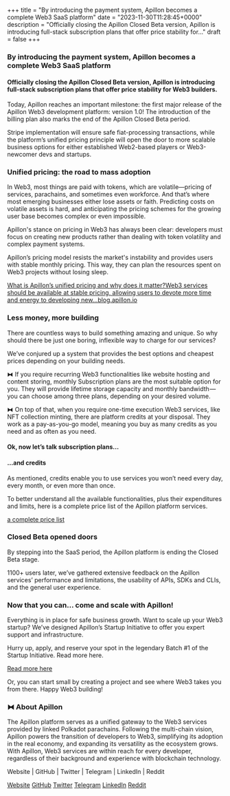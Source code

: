 +++
title = "By introducing the payment system, Apillon becomes a complete Web3 SaaS platform"
date = "2023-11-30T11:28:45+0000"
description = "Officially closing the Apillon Closed Beta version, Apillon is introducing full-stack subscription plans that offer price stability for…"
draft = false
+++

### By introducing the payment system, Apillon becomes a complete Web3 SaaS platform


#### Officially closing the Apillon Closed Beta version, Apillon is introducing full-stack subscription plans that offer price stability for Web3 builders.


Today, Apillon reaches an important milestone: the first major release of the Apillon Web3 development platform: version 1.0! The introduction of the billing plan also marks the end of the Apillon Closed Beta period.


Stripe implementation will ensure safe fiat-processing transactions, while the platform’s unified pricing principle will open the door to more scalable business options for either established Web2-based players or Web3-newcomer devs and startups.


### Unified pricing: the road to mass adoption


In Web3, most things are paid with tokens, which are volatile—pricing of services, parachains, and sometimes even workforce. And that’s where most emerging businesses either lose assets or faith. Predicting costs on volatile assets is hard, and anticipating the pricing schemes for the growing user base becomes complex or even impossible.


Apillon's stance on pricing in Web3 has always been clear: developers must focus on creating new products rather than dealing with token volatility and complex payment systems.


Apillon’s pricing model resists the market's instability and provides users with stable monthly pricing. This way, they can plan the resources spent on Web3 projects without losing sleep.

[What is Apillon’s unified pricing and why does it matter?Web3 services should be available at stable pricing, allowing users to devote more time and energy to developing new…blog.apillon.io](https://blog.apillon.io/what-is-apillons-unified-pricing-and-why-does-it-matter-45832a14cc94)

### Less money, more building


There are countless ways to build something amazing and unique. So why should there be just one boring, inflexible way to charge for our services?


We’ve conjured up a system that provides the best options and cheapest prices depending on your building needs.


⧓ If you require recurring Web3 functionalities like website hosting and content storing, monthly Subscription plans are the most suitable option for you. They will provide lifetime storage capacity and monthly bandwidth — you can choose among three plans, depending on your desired volume.


⧓ On top of that, when you require one-time execution Web3 services, like NFT collection minting, there are platform credits at your disposal. They work as a pay-as-you-go model, meaning you buy as many credits as you need and as often as you need.


#### Ok, now let’s talk subscription plans…


#### …and credits


As mentioned, credits enable you to use services you won’t need every day, every month, or even more than once.


To better understand all the available functionalities, plus their expenditures and limits, here is a complete price list of the Apillon platform services.

[a complete price list](https://k2k4r8o2w8xptt3pil9nig52z1pg919y8d3om9r9o9oendlcqp2e06on.ipns.nectarnode.io/?token=eyJhbGciOiJIUzI1NiIsInR5cCI6IkpXVCJ9.eyJjaWQiOiJrMms0cjhvMnc4eHB0dDNwaWw5bmlnNTJ6MXBnOTE5eThkM29tOXI5bzlvZW5kbGNxcDJlMDZvbiIsInByb2plY3RfdXVpZCI6IjI4N2JkZmM3LTUwMzgtNDAzNi1iMzgzLWFjMzk5ZjBkZTdiMSIsImlhdCI6MTcwMTMzNTQ2Nywic3ViIjoiSVBGUy10b2tlbiJ9.4WB9jzcNS2aBrqOvCfhGYyvt2tClm09N_3YLLSRqO50)

### Closed Beta opened doors


By stepping into the SaaS period, the Apillon platform is ending the Closed Beta stage.


1100+ users later, we’ve gathered extensive feedback on the Apillon services’ performance and limitations, the usability of APIs, SDKs and CLIs, and the general user experience.


### Now that you can... come and scale with Apillon!


Everything is in place for safe business growth. Want to scale up your Web3 startup? We’ve designed Apillon’s Startup Initiative to offer you expert support and infrastructure.


Hurry up, apply, and reserve your spot in the legendary Batch #1 of the Startup Initiative. Read more here.

[Read more here](https://apillon.io/startup-initiative/)

Or, you can start small by creating a project and see where Web3 takes you from there. Happy Web3 building!


### ⧓ About Apillon


The Apillon platform serves as a unified gateway to the Web3 services provided by linked Polkadot parachains. Following the multi-chain vision, Apillon powers the transition of developers to Web3, simplifying its adoption in the real economy, and expanding its versatility as the ecosystem grows. With Apillon, Web3 services are within reach for every developer, regardless of their background and experience with blockchain technology.


Website | GitHub | Twitter | Telegram | LinkedIn | Reddit

[Website](https://apillon.io/)
[GitHub](https://github.com/Apillon)
[Twitter](https://twitter.com/apillon)
[Telegram](https://t.me/Apillon)
[LinkedIn](https://www.linkedin.com/company/apillon/)
[Reddit](https://www.reddit.com/r/apillon/)